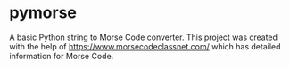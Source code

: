 # pymorse

A basic Python string to Morse Code converter.
This project was created with the help of https://www.morsecodeclassnet.com/ which has detailed information for Morse Code.
